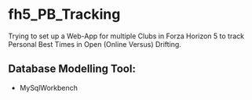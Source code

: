 # fh5_PB_Tracking
Trying to set up a Web-App for multiple Clubs in Forza Horizon 5 to track Personal Best Times in Open (Online Versus) Drifting. 

## Database Modelling Tool:
- MySqlWorkbench

